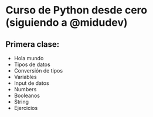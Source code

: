 # Curso de Python desde cero (siguiendo a @midudev)

## Primera clase:

- Hola mundo
- Tipos de datos
- Conversión de tipos
- Variables
- Input de datos
- Numbers
- Booleanos
- String
- Ejercicios

